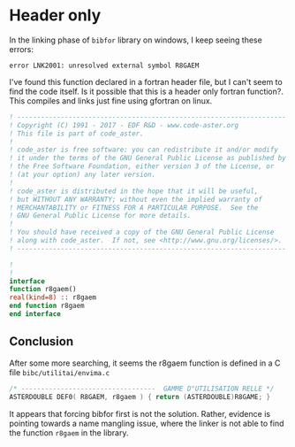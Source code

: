 # Header only

In the linking phase of `bibfor` library on windows, I keep seeing these errors:

`error LNK2001: unresolved external symbol R8GAEM`

I've found this function declared in a fortran header file, but I can't seem to find the code itself. 
Is it possible that this is a header only fortran function?.
This compiles and links just fine using gfortran on linux.


```fortran
! --------------------------------------------------------------------
! Copyright (C) 1991 - 2017 - EDF R&D - www.code-aster.org
! This file is part of code_aster.
!
! code_aster is free software: you can redistribute it and/or modify
! it under the terms of the GNU General Public License as published by
! the Free Software Foundation, either version 3 of the License, or
! (at your option) any later version.
!
! code_aster is distributed in the hope that it will be useful,
! but WITHOUT ANY WARRANTY; without even the implied warranty of
! MERCHANTABILITY or FITNESS FOR A PARTICULAR PURPOSE.  See the
! GNU General Public License for more details.
!
! You should have received a copy of the GNU General Public License
! along with code_aster.  If not, see <http://www.gnu.org/licenses/>.
! --------------------------------------------------------------------

!
!
interface
function r8gaem()
real(kind=8) :: r8gaem
end function r8gaem
end interface
```

## Conclusion

After some more searching, it seems the r8gaem function is defined in a 
C file `bibc/utilitai/envima.c` 

```c
/* ----------------------------------  GAMME D"UTILISATION RELLE */
ASTERDOUBLE DEF0( R8GAEM, r8gaem ) { return (ASTERDOUBLE)R8GAME; }
```

It appears that forcing bibfor first is not the solution. Rather, evidence is pointing towards a
name mangling issue, where the linker is not able to find the function `r8gaem` in the library.